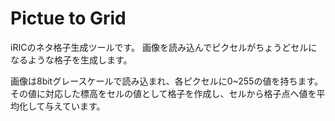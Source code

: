 # Pictue to Grid

iRICのネタ格子生成ツールです。
画像を読み込んでピクセルがちょうどセルになるような格子を生成します。

画像は8bitグレースケールで読み込まれ、各ピクセルに0~255の値を持ちます。
その値に対応した標高をセルの値として格子を作成し、セルから格子点へ値を平均化して与えています。
